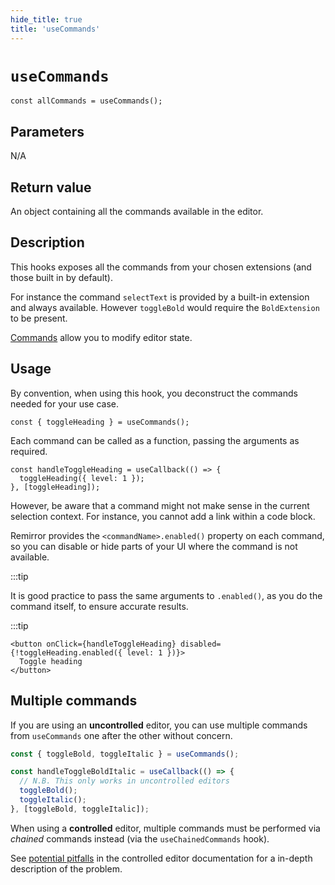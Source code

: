 ```yaml
---
hide_title: true
title: 'useCommands'
---
```


# `useCommands`

```tsx
const allCommands = useCommands();
```

## Parameters

N/A

## Return value

An object containing all the commands available in the editor.

## Description

This hooks exposes all the commands from your chosen extensions (and those built in by default).

For instance the command `selectText` is provided by a built-in extension and always available. However `toggleBold` would require the `BoldExtension` to be present.

[Commands](/docs/getting-started/commands-and-helpers#commands) allow you to modify editor state.

## Usage

By convention, when using this hook, you deconstruct the commands needed for your use case.

```tsx
const { toggleHeading } = useCommands();
```

Each command can be called as a function, passing the arguments as required.

```tsx
const handleToggleHeading = useCallback(() => {
  toggleHeading({ level: 1 });
}, [toggleHeading]);
```

However, be aware that a command might not make sense in the current selection context. For instance, you cannot add a link within a code block.

Remirror provides the `<commandName>.enabled()` property on each command, so you can disable or hide parts of your UI where the command is not available.

:::tip

It is good practice to pass the same arguments to `.enabled()`, as you do the command itself, to ensure accurate results.

:::tip

```tsx
<button onClick={handleToggleHeading} disabled={!toggleHeading.enabled({ level: 1 })}>
  Toggle heading
</button>
```

## Multiple commands

If you are using an **uncontrolled** editor, you can use multiple commands from `useCommands` one after the other without concern.

```jsx
const { toggleBold, toggleItalic } = useCommands();

const handleToggleBoldItalic = useCallback(() => {
  // N.B. This only works in uncontrolled editors
  toggleBold();
  toggleItalic();
}, [toggleBold, toggleItalic]);
```

When using a **controlled** editor, multiple commands must be performed via _chained_ commands instead (via the `useChainedCommands` hook).

See [potential pitfalls](https://remirror.io/docs/react/controlled/#potential-pitfalls) in the controlled editor documentation for a in-depth description of the problem.
